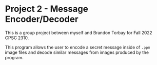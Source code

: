 # Project 2 - Message Encoder/Decoder

This is a group project between myself and Brandon Torbay for Fall 2022 CPSC 2310. 
   
This program allows the user to encode a secret message inside of `.ppm` image files and decode similar  messages from images produced by the program.